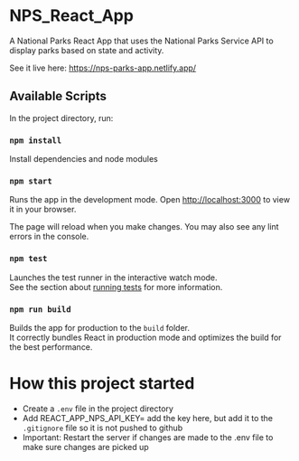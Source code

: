# NPS_React_App
A National Parks React App that uses the National Parks Service API to display parks based on state and activity.

See it live here: https://nps-parks-app.netlify.app/

## Available Scripts
In the project directory, run:

### `npm install`
Install dependencies and node modules

### `npm start`
Runs the app in the development mode.
Open [http://localhost:3000](http://localhost:3000) to view it in your browser.

The page will reload when you make changes.
You may also see any lint errors in the console.

### `npm test`
Launches the test runner in the interactive watch mode.\
See the section about [running tests](https://facebook.github.io/create-react-app/docs/running-tests) for more information.

### `npm run build`
Builds the app for production to the `build` folder.\
It correctly bundles React in production mode and optimizes the build for the best performance.

# How this project started
- Create a `.env` file in the project directory
- Add REACT_APP_NPS_API_KEY= add the key here, but add it to the `.gitignore` file so it is not pushed to github
- Important: Restart the server if changes are made to the .env file to make sure changes are picked up

